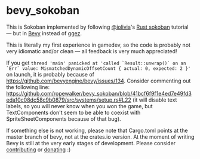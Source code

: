 # bevy_sokoban

This is Sokoban implemented by following [@iolivia](https://github.com/iolivia)'s [Rust sokoban](https://sokoban.iolivia.me) tutorial — but in [Bevy](https://bevyengine.org/) instead of [ggez](https://ggez.rs/).

This is literally my first experience in gamedev, so the code is probably not very idiomatic and/or clean — all feedback is very much appreciated!

If you get ```thread 'main' panicked at 'called `Result::unwrap()` on an `Err` value: MismatchedDynamicOffsetCount { actual: 0, expected: 2 }'``` on launch, it is probably because of https://github.com/bevyengine/bevy/issues/134. Consider commenting out the following line: https://github.com/ropewalker/bevy_sokoban/blob/41bcf6f9f1e4ed7e49fd3eda10c08dc58c9b0879/src/systems/setup.rs#L22 (it will disable text labels, so you will never know when you won the game, but TextComponents don't seem to be able to coexist with SpriteSheetComponents because of that bug).

If something else is not working, please note that Cargo.toml points at the master branch of bevy, not at the crates.io version. At the moment of writing Bevy is still at the very early stages of development. Please consider [contributing](https://bevyengine.org/learn/book/contributing/) or [donating](https://github.com/sponsors/cart) :)
